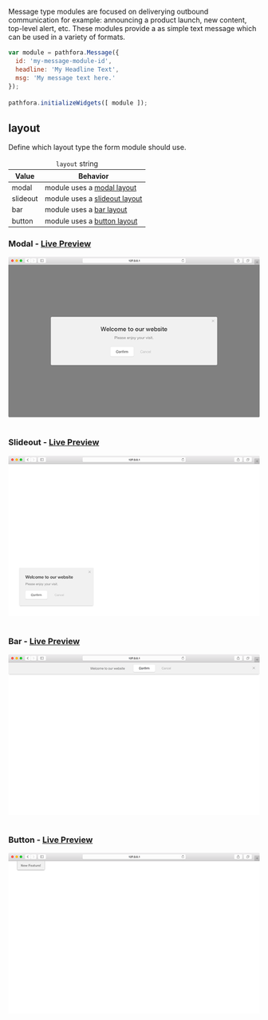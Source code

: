 Message type modules are focused on deliverying outbound communication for example: announcing a product launch, new content, top-level alert, etc. These modules provide a as simple text message which can be used in a variety of formats.

``` javascript
var module = pathfora.Message({
  id: 'my-message-module-id',
  headline: 'My Headline Text',
  msg: 'My message text here.'
});

pathfora.initializeWidgets([ module ]);
```

## layout

Define which layout type the form module should use.

<table>
  <thead>
    <tr>
      <td colspan="2" align="center"><code>layout</code> string</td>
    </tr>
    <tr>
      <th>Value</th>
      <th>Behavior</th>
    </tr>
  </thead>
  
  <tr>
    <td>modal</td>
    <td>module uses a <a href="/layouts/modal">modal layout</a></td>
  </tr>
  <tr>
    <td>slideout</td>
    <td>module uses a <a href="/layouts/slideout">slideout layout</a></td>
  </tr>
  <tr>
    <td>bar</td>
    <td>module uses a <a href="/layouts/bar">bar layout</a></td>
  </tr>
  <tr>
    <td>button</td>
    <td>module uses a <a href="/layouts/button">button layout</a></td>
  </tr>
</table>

### Modal - [Live Preview](../../examples/preview/types/message/modal.html)

![Modal Message Module](../examples/img/types/message/modal.png)

<pre data-src="../../examples/src/types/message/modal.js"></pre>


### Slideout - [Live Preview](../../examples/preview/types/message/slideout.html)

![Slideout Message Module](../examples/img/types/message/slideout.png)

<pre data-src="../../examples/src/types/message/slideout.js"></pre>


### Bar - [Live Preview](../../examples/preview/types/message/bar.html)

![Bar Message Module](../examples/img/types/message/bar.png)

<pre data-src="../../examples/src/types/message/bar.js"></pre>


### Button - [Live Preview](../../examples/preview/types/message/button.html)

![Button Message Module](../examples/img/types/message/button.png)

<pre data-src="../../examples/src/types/message/button.js"></pre>
